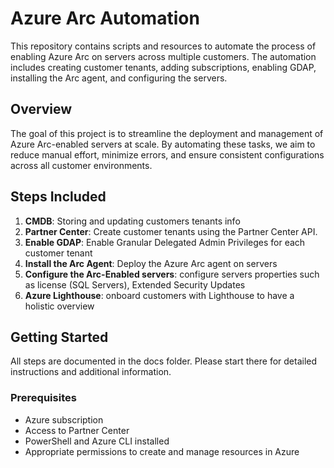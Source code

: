 # Azure Arc Automation

This repository contains scripts and resources to automate the process of enabling Azure Arc on servers across multiple customers. The automation includes creating customer tenants, adding subscriptions, enabling GDAP, installing the Arc agent, and configuring the servers.

## Overview

The goal of this project is to streamline the deployment and management of Azure Arc-enabled servers at scale. By automating these tasks, we aim to reduce manual effort, minimize errors, and ensure consistent configurations across all customer environments.

## Steps Included

1. **CMDB**: Storing and updating customers tenants info
2. **Partner Center**: Create customer tenants using the Partner Center API.
3. **Enable GDAP**: Enable Granular Delegated Admin Privileges for each customer tenant
4. **Install the Arc Agent**: Deploy the Azure Arc agent on servers
5. **Configure the Arc-Enabled servers**: configure servers properties such as license (SQL Servers), Extended Security Updates
6. **Azure Lighthouse**: onboard customers with Lighthouse to have a holistic overview 

## Getting Started

All steps are documented in the docs folder. Please start there for detailed instructions and additional information.

### Prerequisites

- Azure subscription
- Access to Partner Center
- PowerShell and Azure CLI installed
- Appropriate permissions to create and manage resources in Azure